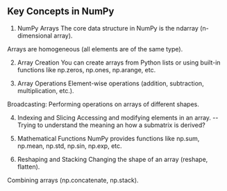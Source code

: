 ## Key Concepts in NumPy
1. NumPy Arrays
The core data structure in NumPy is the ndarray (n-dimensional array).

Arrays are homogeneous (all elements are of the same type).

2. Array Creation
You can create arrays from Python lists or using built-in functions like np.zeros, np.ones, np.arange, etc.

3. Array Operations
Element-wise operations (addition, subtraction, multiplication, etc.).

Broadcasting: Performing operations on arrays of different shapes.

4. Indexing and Slicing
Accessing and modifying elements in an array.
    -- Trying to understand the meaning an how a submatrix is derived?

5. Mathematical Functions
NumPy provides functions like np.sum, np.mean, np.std, np.sin, np.exp, etc.

6. Reshaping and Stacking
Changing the shape of an array (reshape, flatten).

Combining arrays (np.concatenate, np.stack).
